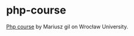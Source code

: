 # php-course

 [Php course](https://github.com/mariuszgil/designing-and-implementing-php-apps-course) by Mariusz gil on Wrocław University.
